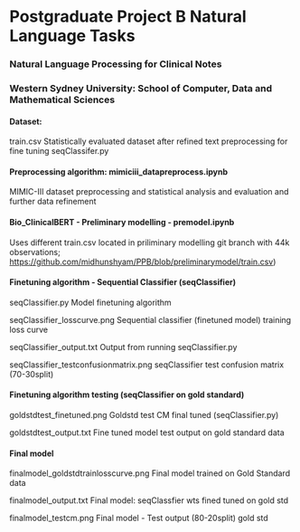 # Postgraduate Project B Natural Language Tasks
### Natural Language Processing for Clinical Notes

### Western Sydney University: School of Computer, Data and Mathematical Sciences

#### Dataset:
train.csv
Statistically evaluated dataset after refined text preprocessing for fine tuning seqClassifer.py

#### Preprocessing algorithm: mimiciii_datapreprocess.ipynb
MIMIC-III dataset preprocessing and statistical analysis and evaluation and further data refinement

#### Bio_ClinicalBERT - Preliminary modelling - premodel.ipynb
Uses different train.csv located in priliminary modelling git branch with 44k observations; https://github.com/midhunshyam/PPB/blob/preliminarymodel/train.csv)

#### Finetuning algorithm - Sequential Classifier (seqClassifier)

seqClassifier.py
Model finetuning algorithm

seqClassifier_losscurve.png
Sequential classifier (finetuned model) training loss curve

seqClassifier_output.txt
Output from running seqClassifier.py

seqClassifier_testconfusionmatrix.png
seqClassifier test confusion matrix (70-30split)

#### Finetuning algorithm testing (seqClassifier on gold standard)

goldstdtest_finetuned.png
Goldstd test CM final tuned (seqClassifier.py)

goldstdtest_output.txt
Fine tuned model test output on gold standard data

#### Final model

finalmodel_goldstdtrainlosscurve.png
Final model trained on Gold Standard data

finalmodel_output.txt
Final model: seqClassfier wts fined tuned on gold std

finalmodel_testcm.png
Final model - Test output (80-20split) gold std


